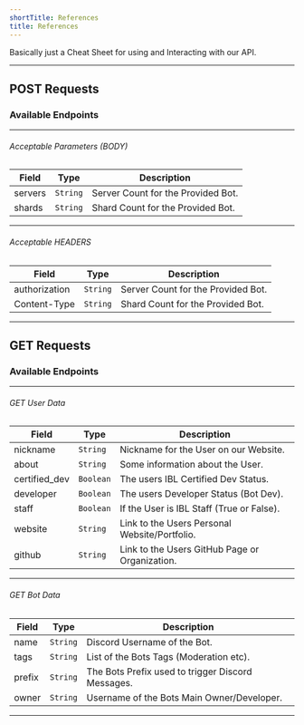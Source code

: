 ```yaml
---
shortTitle: References
title: References
---
```


Basically just a Cheat Sheet for using and Interacting with our API.

--- 

## POST Requests

### Available Endpoints

<Route method="POST" path="/bot/:botid" auth /> 

---

###### Acceptable Parameters (BODY)
| Field     | Type        | Description                                                                        |
| --------- | ----------- | ---------------------------------------------------------------------------------- |
| servers   | `String`    | Server Count for the Provided Bot.                                                 |
| shards    | `String`    | Shard Count for the Provided Bot.                                                  |

--- 

###### Acceptable HEADERS
| Field     | Type        | Description                                                                        |
| --------- | ----------- | ---------------------------------------------------------------------------------- |
| authorization   | `String`    | Server Count for the Provided Bot.                                           |
| Content-Type    | `String`    | Shard Count for the Provided Bot.                                            |

---

## GET Requests

### Available Endpoints

<Route method="GET" path="/user/:userID" /> 

<Route method="GET" path="/bot/:botID" /> 

---

###### GET User Data
| Field     | Type        | Description                                                                                         |
| --------- | ----------- | --------------------------------------------------------------------------------------------------- |
| nickname  | `String`    | Nickname for the User on our Website.                                                 |
| about     | `String`    | Some information about the User.                                                   |
| certified_dev | `Boolean` | The users IBL Certified Dev Status.                                                                   |
| developer | `Boolean`    | The users Developer Status (Bot Dev).                                                               |
| staff     | `Boolean`    | If the User is IBL Staff (True or False).                                                               |
| website   | `String`     | Link to the Users Personal Website/Portfolio.                                                               |
| github     | `String`    | Link to the Users GitHub Page or Organization.                                                               |

--- 

###### GET Bot Data
| Field     | Type        | Description                                                                                         |
| --------- | ----------- | --------------------------------------------------------------------------------------------------- |
| name      | `String`    | Discord Username of the Bot.                                                         |
| tags      | `String`    | List of the Bots Tags (Moderation etc).                                                   |
| prefix    | `String`    | The Bots Prefix used to trigger Discord Messages.                                                                   |
| owner     | `String`    | Username of the Bots Main Owner/Developer.                                                               |

---
